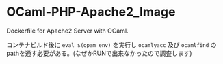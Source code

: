 # OCaml-PHP-Apache2_Image
Dockerfile for Apache2 Server with OCaml. 

コンテナビルド後に `eval $(opam env)` を実行し `ocamlyacc` 及び `ocamlfind` のpathを通す必要がある。(なぜかRUNで出来なかったので調査します)
